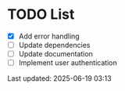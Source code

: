 # TODO List

- [x] Add error handling
- [ ] Update dependencies
- [ ] Update documentation
- [ ] Implement user authentication

Last updated: 2025-06-19 03:13
